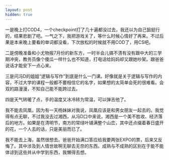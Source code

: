```yaml
---
layout: post
hidden: true
---
```

一是晚上打COD4，一个checkpoint打了几十遍都没过去，我还以为自己狙挺行的，结果悲剧了吧。一气之下，我把游戏关了，等什么时候心情好了再来。不过后果是本来晚上要看的单词都没看，下次放松的时候就不用COD了，用CS吧。

二是傍晚准备和小尤物报7月份的新东方，一时半会儿搞不清有没有跟中大的三学期冲突，教务员像个傻瓜一样什么也不知道，打电话给妈妈却又跟她吵架。跟爸爸说话才能安下一点心来。

三是问冯D的姐姐“逻辑与写作”到底是什么一门课。好像就是关于逻辑与写作的内容，不过大学的课程一般都不要相信它的名字，如果想的太简单会死的很难看。会双的路漫漫，不知自己能不能跨过去。

四是天气转暖了点，手的温度又冰冷转为常温，可以弹吉他了。

我不能去凤凰，因为有一天杨妹妹对我说，凤凰应该是和男女朋友一起去的。我觉得有点无聊，不过我没去过湘西，从冯D口中来说，湘西是一个美不胜收、经济落后的地方。如果是在清明节，南方的常绿叶铺满整个山峦，其中还点缀着春日盛开的花，一个人去的话，只是美丽而已了。

我不能去上海，虽然很想去。爸爸开始满口答应给我要两张EXPO的票，后来又反悔了。其中涉及到人情世故啊无聊去无奈的东西。成熟与不成熟的区别在于能不能体谅到这些并从中学到东西，我懒得去想。